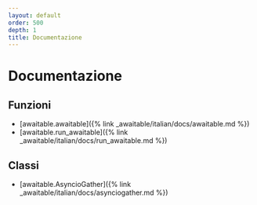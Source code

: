 ```yaml
---
layout: default
order: 500
depth: 1
title: Documentazione
---
```

# Documentazione

## Funzioni

* [awaitable.awaitable]({% link _awaitable/italian/docs/awaitable.md %})
* [awaitable.run_awaitable]({% link _awaitable/italian/docs/run_awaitable.md %})

## Classi

* [awaitable.AsyncioGather]({% link _awaitable/italian/docs/asynciogather.md %})
